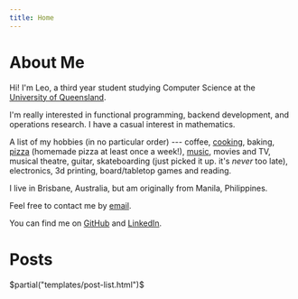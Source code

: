 ```yaml
---
title: Home
---
```


# About Me

Hi! I'm Leo, a third year student studying Computer Science at the [University of Queensland][uq].

I'm really interested in functional programming, backend development, and operations research. I have a casual
interest in mathematics.

A list of my hobbies (in no particular order) ---
coffee, [cooking][recipes], baking, [pizza][pizza] (homemade pizza at least once a week!), 
[music][music], movies and TV, musical theatre,
guitar, skateboarding (just picked it up. it's _never_ too late),
electronics, 3d printing, board/tabletop games and reading.


I live in Brisbane, Australia, but am originally from Manila, Philippines.

Feel free to contact me by [email][email].

You can find me on [GitHub][github] and [LinkedIn][linkedin].

# Posts

$partial("templates/post-list.html")$


[email]: mailto:leoorpilla3@gmail.com
[uq]: https://uq.edu.au/
[recipes]: #recipes
[pizza]: #pizza
[music]: #music
[github]: https://github.com/ldgrp
[linkedin]: https://linkedin.com/in/ldgrp

